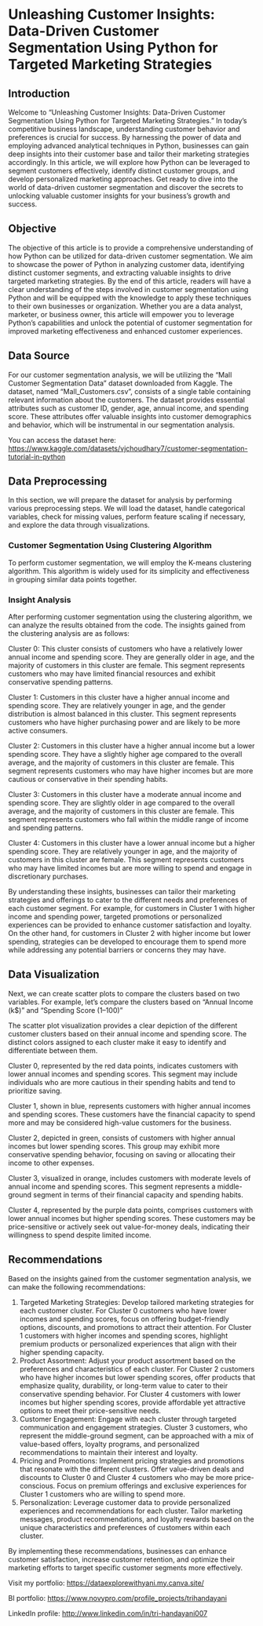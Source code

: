 # Unleashing Customer Insights: Data-Driven Customer Segmentation Using Python for Targeted Marketing Strategies
## Introduction
Welcome to “Unleashing Customer Insights: Data-Driven Customer Segmentation Using Python for Targeted Marketing Strategies.” In today’s competitive business landscape, understanding customer behavior and preferences is crucial for success. By harnessing the power of data and employing advanced analytical techniques in Python, businesses can gain deep insights into their customer base and tailor their marketing strategies accordingly. In this article, we will explore how Python can be leveraged to segment customers effectively, identify distinct customer groups, and develop personalized marketing approaches. Get ready to dive into the world of data-driven customer segmentation and discover the secrets to unlocking valuable customer insights for your business’s growth and success.

## Objective
The objective of this article is to provide a comprehensive understanding of how Python can be utilized for data-driven customer segmentation. We aim to showcase the power of Python in analyzing customer data, identifying distinct customer segments, and extracting valuable insights to drive targeted marketing strategies. By the end of this article, readers will have a clear understanding of the steps involved in customer segmentation using Python and will be equipped with the knowledge to apply these techniques to their own businesses or organization. Whether you are a data analyst, marketer, or business owner, this article will empower you to leverage Python’s capabilities and unlock the potential of customer segmentation for improved marketing effectiveness and enhanced customer experiences.

## Data Source
For our customer segmentation analysis, we will be utilizing the “Mall Customer Segmentation Data” dataset downloaded from Kaggle. The dataset, named “Mall_Customers.csv”, consists of a single table containing relevant information about the customers. The dataset provides essential attributes such as customer ID, gender, age, annual income, and spending score. These attributes offer valuable insights into customer demographics and behavior, which will be instrumental in our segmentation analysis.

You can access the dataset here: https://www.kaggle.com/datasets/vjchoudhary7/customer-segmentation-tutorial-in-python

## Data Preprocessing
In this section, we will prepare the dataset for analysis by performing various preprocessing steps. We will load the dataset, handle categorical variables, check for missing values, perform feature scaling if necessary, and explore the data through visualizations.

### Customer Segmentation Using Clustering Algorithm
To perform customer segmentation, we will employ the K-means clustering algorithm. This algorithm is widely used for its simplicity and effectiveness in grouping similar data points together. 

### Insight Analysis
After performing customer segmentation using the clustering algorithm, we can analyze the results obtained from the code. The insights gained from the clustering analysis are as follows:

Cluster 0: This cluster consists of customers who have a relatively lower annual income and spending score. They are generally older in age, and the majority of customers in this cluster are female. This segment represents customers who may have limited financial resources and exhibit conservative spending patterns.

Cluster 1: Customers in this cluster have a higher annual income and spending score. They are relatively younger in age, and the gender distribution is almost balanced in this cluster. This segment represents customers who have higher purchasing power and are likely to be more active consumers.

Cluster 2: Customers in this cluster have a higher annual income but a lower spending score. They have a slightly higher age compared to the overall average, and the majority of customers in this cluster are female. This segment represents customers who may have higher incomes but are more cautious or conservative in their spending habits.

Cluster 3: Customers in this cluster have a moderate annual income and spending score. They are slightly older in age compared to the overall average, and the majority of customers in this cluster are female. This segment represents customers who fall within the middle range of income and spending patterns.

Cluster 4: Customers in this cluster have a lower annual income but a higher spending score. They are relatively younger in age, and the majority of customers in this cluster are female. This segment represents customers who may have limited incomes but are more willing to spend and engage in discretionary purchases.

By understanding these insights, businesses can tailor their marketing strategies and offerings to cater to the different needs and preferences of each customer segment. For example, for customers in Cluster 1 with higher income and spending power, targeted promotions or personalized experiences can be provided to enhance customer satisfaction and loyalty. On the other hand, for customers in Cluster 2 with higher income but lower spending, strategies can be developed to encourage them to spend more while addressing any potential barriers or concerns they may have.

## Data Visualization
Next, we can create scatter plots to compare the clusters based on two variables. For example, let’s compare the clusters based on “Annual Income (k$)” and “Spending Score (1–100)”

The scatter plot visualization provides a clear depiction of the different customer clusters based on their annual income and spending score. The distinct colors assigned to each cluster make it easy to identify and differentiate between them.

Cluster 0, represented by the red data points, indicates customers with lower annual incomes and spending scores. This segment may include individuals who are more cautious in their spending habits and tend to prioritize saving.

Cluster 1, shown in blue, represents customers with higher annual incomes and spending scores. These customers have the financial capacity to spend more and may be considered high-value customers for the business.

Cluster 2, depicted in green, consists of customers with higher annual incomes but lower spending scores. This group may exhibit more conservative spending behavior, focusing on saving or allocating their income to other expenses.

Cluster 3, visualized in orange, includes customers with moderate levels of annual income and spending scores. This segment represents a middle-ground segment in terms of their financial capacity and spending habits.

Cluster 4, represented by the purple data points, comprises customers with lower annual incomes but higher spending scores. These customers may be price-sensitive or actively seek out value-for-money deals, indicating their willingness to spend despite limited income.

## Recommendations
Based on the insights gained from the customer segmentation analysis, we can make the following recommendations:
1. Targeted Marketing Strategies: Develop tailored marketing strategies for each customer cluster. For Cluster 0 customers who have lower incomes and spending scores, focus on offering budget-friendly options, discounts, and promotions to attract their attention. For Cluster 1 customers with higher incomes and spending scores, highlight premium products or personalized experiences that align with their higher spending capacity.
2. Product Assortment: Adjust your product assortment based on the preferences and characteristics of each cluster. For Cluster 2 customers who have higher incomes but lower spending scores, offer products that emphasize quality, durability, or long-term value to cater to their conservative spending behavior. For Cluster 4 customers with lower incomes but higher spending scores, provide affordable yet attractive options to meet their price-sensitive needs.
3. Customer Engagement: Engage with each cluster through targeted communication and engagement strategies. Cluster 3 customers, who represent the middle-ground segment, can be approached with a mix of value-based offers, loyalty programs, and personalized recommendations to maintain their interest and loyalty.
4. Pricing and Promotions: Implement pricing strategies and promotions that resonate with the different clusters. Offer value-driven deals and discounts to Cluster 0 and Cluster 4 customers who may be more price-conscious. Focus on premium offerings and exclusive experiences for Cluster 1 customers who are willing to spend more.
5. Personalization: Leverage customer data to provide personalized experiences and recommendations for each cluster. Tailor marketing messages, product recommendations, and loyalty rewards based on the unique characteristics and preferences of customers within each cluster.

By implementing these recommendations, businesses can enhance customer satisfaction, increase customer retention, and optimize their marketing efforts to target specific customer segments more effectively.

Visit my portfolio: https://dataexplorewithyani.my.canva.site/

BI portfolio: https://www.novypro.com/profile_projects/trihandayani

LinkedIn profile: http://www.linkedin.com/in/tri-handayani007
